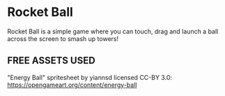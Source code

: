 # Rocket Ball
 Rocket Ball is a simple game where you can touch, drag and launch a ball across the screen to smash up towers!
 
 FREE ASSETS USED
 ----------------
 "Energy Ball" spritesheet by yiannsd licensed CC-BY 3.0: https://opengameart.org/content/energy-ball
